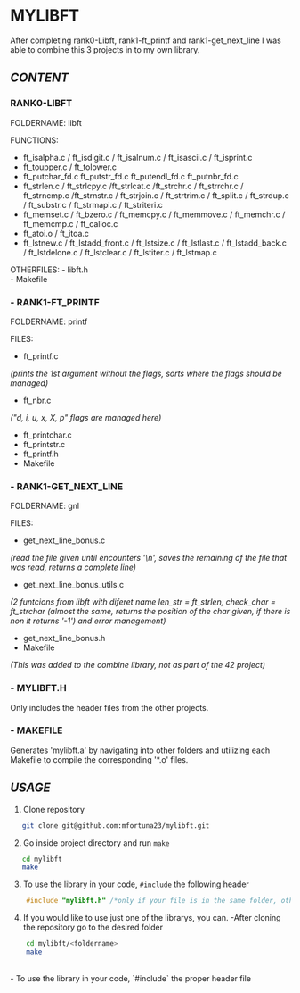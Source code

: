 # **MYLIBFT**

After completing rank0-Libft, rank1-ft_printf and rank1-get_next_line I was able to combine this 3 projects in to my own library. 

## **_CONTENT_**

### **RANK0-LIBFT**
FOLDERNAME: libft

FUNCTIONS:
   - ft_isalpha.c / ft_isdigit.c / ft_isalnum.c / ft_isascii.c / ft_isprint.c
   - ft_toupper.c / ft_tolower.c
   - ft_putchar_fd.c ft_putstr_fd.c ft_putendl_fd.c ft_putnbr_fd.c
   - ft_strlen.c / ft_strlcpy.c /ft_strlcat.c /ft_strchr.c / ft_strrchr.c / ft_strncmp.c /ft_strnstr.c
   / ft_strjoin.c / ft_strtrim.c / ft_split.c / ft_strdup.c / ft_substr.c / ft_strmapi.c / ft_striteri.c
   - ft_memset.c / ft_bzero.c / ft_memcpy.c / ft_memmove.c / ft_memchr.c  / ft_memcmp.c / ft_calloc.c
   - ft_atoi.o / ft_itoa.c
   - ft_lstnew.c / ft_lstadd_front.c / ft_lstsize.c / ft_lstlast.c / ft_lstadd_back.c / ft_lstdelone.c 
   / ft_lstclear.c / ft_lstiter.c / ft_lstmap.c

OTHERFILES:
    - libft.h     
    - Makefile
            
### - **RANK1-FT_PRINTF**
FOLDERNAME: printf

FILES:
   - ft_printf.c

   _(prints the 1st argument without the flags, sorts where the flags should be managed)_
   - ft_nbr.c

   _("d, i, u, x, X, p" flags are managed here)_
   - ft_printchar.c
   - ft_printstr.c
   - ft_printf.h
   - Makefile

### - **RANK1-GET_NEXT_LINE**
FOLDERNAME: gnl

FILES:
   - get_next_line_bonus.c

   _(read the file given until encounters '\n', saves the remaining of the file that was read, returns a complete line)_
   - get_next_line_bonus_utils.c

   _(2 funtcions from libft with diferet name len_str = ft_strlen, check_char = ft_strchar (almost the same, returns the position of the char given, if there is non it returns '-1') and error management)_
   - get_next_line_bonus.h
   - Makefile

   _(This was added to the combine library, not as part of the 42 project)_
        
### - **MYLIBFT.H**
Only includes the header files from the other projects.
    
### - **MAKEFILE**
Generates 'mylibft.a' by navigating into other folders and utilizing each Makefile to compile the corresponding '*.o' files.

## **_USAGE_**
1. Clone repository

 ```bash
    git clone git@github.com:mfortuna23/mylibft.git 
  ```

2. Go inside project directory and run `make`
 ```bash
    cd mylibft
    make
 ```
    
3. To use the library in your code, `#include` the following header
```c
    #include "mylibft.h" /*only if your file is in the same folder, otherwise add the directions to the folder ex:. #include "mylibft/mylibft.h"*/
 ```
    
4. If you would like to use just one of the librarys, you can.
    -After cloning the repository go to the desired folder
```bash
    cd mylibft/<foldername>
    make
```

</br>
   - To use the library in your code, `#include` the proper header file 

